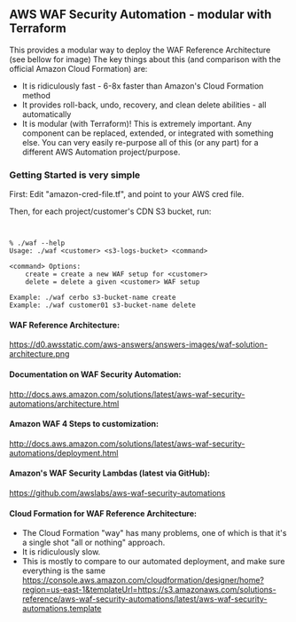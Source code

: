 ## AWS WAF Security Automation - modular with Terraform

This provides a modular way to deploy the WAF Reference Architecture (see bellow for image)
The key things about this (and comparison with the official Amazon
Cloud Formation) are:
* It is ridiculously fast - 6-8x faster than Amazon's Cloud Formation method
* It provides roll-back, undo, recovery, and clean delete abilities - all automatically
* It is modular (with Terraform)! This is extremely important. Any component can be replaced, extended, or integrated with something else. You can very easily re-purpose all of this (or any part) for a different AWS Automation project/purpose.

### Getting Started is very simple

First: Edit "amazon-cred-file.tf", and point to your AWS cred file.

Then, for each project/customer's CDN S3 bucket, run:

```


% ./waf --help
Usage: ./waf <customer> <s3-logs-bucket> <command>

<command> Options:
    create = create a new WAF setup for <customer>
    delete = delete a given <customer> WAF setup

Example: ./waf cerbo s3-bucket-name create
Example: ./waf customer01 s3-bucket-name delete
```


#### WAF Reference Architecture:
https://d0.awsstatic.com/aws-answers/answers-images/waf-solution-architecture.png

#### Documentation on WAF Security Automation:
http://docs.aws.amazon.com/solutions/latest/aws-waf-security-automations/architecture.html

#### Amazon WAF 4 Steps to customization:
http://docs.aws.amazon.com/solutions/latest/aws-waf-security-automations/deployment.html

#### Amazon's WAF Security Lambdas (latest via GitHub):
https://github.com/awslabs/aws-waf-security-automations

#### Cloud Formation for WAF Reference Architecture:
* The Cloud Formation "way" has many problems, one of which is that it's a single shot "all or nothing" approach.
* It is ridiculously slow. 
* This is mostly to compare to our automated deployment, and make sure everything is the same
https://console.aws.amazon.com/cloudformation/designer/home?region=us-east-1&templateUrl=https://s3.amazonaws.com/solutions-reference/aws-waf-security-automations/latest/aws-waf-security-automations.template
